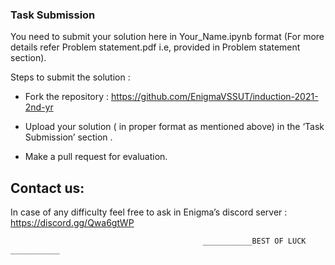 ### Task Submission
You need to submit your solution here in  Your_Name.ipynb format (For more details refer Problem statement.pdf i.e, provided in Problem statement section).

Steps to submit the solution : 
* Fork the repository : <a href="https://github.com/EnigmaVSSUT/induction-2021-2nd-yr">https://github.com/EnigmaVSSUT/induction-2021-2nd-yr</a>

* Upload your solution ( in proper format as mentioned above) in the ‘Task Submission’ section .

* Make a pull request for evaluation.

## Contact us:
In case of any difficulty feel free to ask in Enigma’s discord server : <a href="https://discord.gg/Qwa6gtWP">https://discord.gg/Qwa6gtWP</a>



                                               ___________BEST OF LUCK ___________
